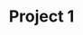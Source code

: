 ---
title: Project 1
description: adadj adad dasd 
link: "https://www.google.com/search?q=grid+template+maker&oq=gri&gs_lcrp=EgZjaHJvbWUqBggAEEUYOzIGCAAQRRg7MgYIARBFGDsyBggCEEUYOzIGCAMQRRhAMgYIBBBFGDkyCggFEAAYsQMYgAQyBggGEEUYPDIGCAcQRRg80gEIMTUzOWowajSoAgCwAgA&sourceid=chrome&ie=UTF-8"
imagePath: "/projects/favicon1.png"

---